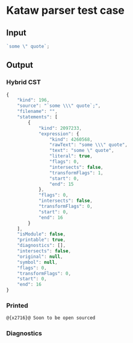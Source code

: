 # Kataw parser test case

## Input

`````js
`some \" quote`;
`````

## Output

### Hybrid CST


```javascript
{
    "kind": 196,
    "source": "`some \\\" quote`;",
    "filename": "",
    "statements": [
        {
            "kind": 2097233,
            "expression": {
                "kind": 4260568,
                "rawText": "some \\\" quote",
                "text": "some \" quote",
                "literal": true,
                "flags": 0,
                "intersects": false,
                "transformFlags": 1,
                "start": 0,
                "end": 15
            },
            "flags": 0,
            "intersects": false,
            "transformFlags": 0,
            "start": 0,
            "end": 16
        }
    ],
    "isModule": false,
    "printable": true,
    "diagnostics": [],
    "intersects": false,
    "original": null,
    "symbol": null,
    "flags": 0,
    "transformFlags": 0,
    "start": 0,
    "end": 16
}
```

  
### Printed


```javascript
@{x2716}@ Soon to be open sourced
```

  
### Diagnostics


```javascript

```

